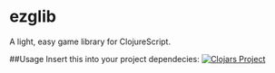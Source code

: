 ezglib
==

A light, easy game library for ClojureScript.

##Usage
Insert this into your project dependecies:
[![Clojars Project](http://clojars.org/ezglib/latest-version.svg)](http://clojars.org/ezglib)
